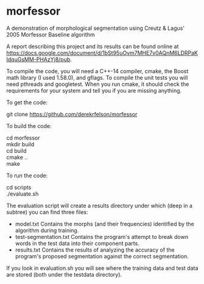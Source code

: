 # morfessor
A demonstration of morphological segmentation using Creutz &amp; Lagus' 2005 Morfessor Baseline algorithm

A report describing this project and its results can be found online at https://docs.google.com/document/d/1bSt95uOvm7MHE7v0AQnM6LDRPaKIdquGsMM-PHAzYj8/pub.

To compile the code, you will need a C++-14 compiler, cmake, the Boost math library (I used 1.58.0), and gflags. To compile the unit tests you will need pthreads and googletest. When you run cmake, it should check the requirements for your system and tell you if you are missing anything.

To get the code:

git clone https://github.com/derekrfelson/morfessor

To build the code:

cd morfessor  
mkdir build  
cd build  
cmake ..  
make  

To run the code:

cd scripts  
./evaluate.sh  

The evaluation script will create a results directory under which (deep in a subtree) you can find three files:

* model.txt    Contains the morphs (and their frequencies) identified by the algorithm during training.  
* test-segmentation.txt    Contains the program's attempt to break down words in the test data into their component parts.  
* results.txt    Contains the results of analyzing the accuracy of the program's proposed segmentation against the correct segmentation.  

If you look in evaluation.sh you will see where the training data and test data are stored (both under the testdata directory).
